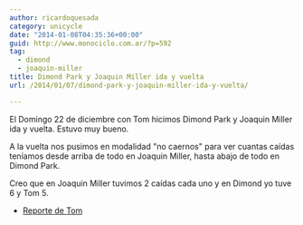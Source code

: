 ```yaml
---
author: ricardoquesada
category: unicycle
date: "2014-01-08T04:35:36+00:00"
guid: http://www.monociclo.com.ar/?p=592
tag:
  - dimond
  - joaquin-miller
title: Dimond Park y Joaquin Miller ida y vuelta
url: /2014/01/07/dimond-park-y-joaquin-miller-ida-y-vuelta/

---
```

El Domingo 22 de diciembre con Tom hicimos Dimond Park y Joaquin Miller ida y vuelta.
Estuvo muy bueno.

A la vuelta nos pusimos en modalidad "no caernos" para ver cuantas caídas teníamos desde arriba de todo en Joaquin Miller,
hasta abajo de todo en Dimond Park.

Creo que en Joaquin Miller tuvimos 2 caídas cada uno y en Dimond yo tuve 6 y Tom 5.

- [Reporte de Tom](http://berkeleyunicycling.org/2013/12/24/winter-muni/)
